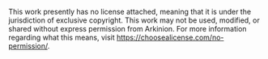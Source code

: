 This work presently has no license attached, meaning that it is under the jurisdiction of exclusive copyright. This work may not be used, modified, or shared without express permission from Arkinion. For more information regarding what this means, visit https://choosealicense.com/no-permission/.
